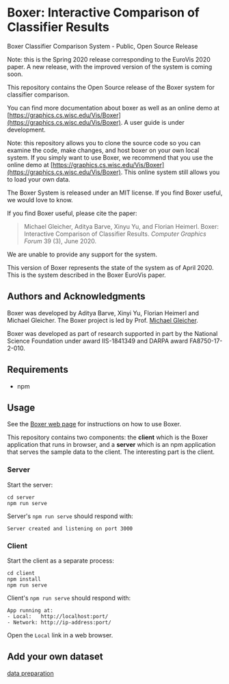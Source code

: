 # Boxer: Interactive Comparison of Classifier Results
Boxer Classifier Comparison System - Public, Open Source Release

Note: this is the Spring 2020 release corresponding to the EuroVis 2020 paper. A new release, with the improved version of the system is coming soon.

This repository contains the Open Source release of the Boxer system for classifier comparison.

You can find more documentation about boxer as well as an online demo at
[https://graphics.cs.wisc.edu/Vis/Boxer](https://graphics.cs.wisc.edu/Vis/Boxer). A user guide is under development.

Note: this repository allows you to clone the source code so you can examine the code, make changes, and host boxer on your own local system. If you simply want to use Boxer, we recommend that you use the online demo at [https://graphics.cs.wisc.edu/Vis/Boxer](https://graphics.cs.wisc.edu/Vis/Boxer). This online system still allows you to load your own data.

The Boxer System is released under an MIT license. If you find Boxer useful, we would love to know.

If you find Boxer useful, please cite the paper:

> Michael Gleicher, Aditya Barve, Xinyu Yu, and Florian Heimerl. Boxer: Interactive Comparison of Classifier Results. *Computer Graphics Forum* 39 (3), June 2020.

We are unable to provide any support for the system. 

This version of Boxer represents the state of the system as of April 2020. This is the system described in the Boxer EuroVis paper. 

## Authors and Acknowledgments

Boxer was developed by Aditya Barve, Xinyi Yu, Florian Heimerl and Michael Gleicher. The Boxer project is led by Prof. [Michael Gleicher](http://pages.cs.wisc.edu/~gleicher/).

Boxer was developed as part of research supported in part by the National Science Foundation under award IIS-1841349 and DARPA award FA8750-17-2-010.

## Requirements
* npm

## Usage

See the [Boxer web page](https://graphics.cs.wisc.edu/Vis/Boxer) for instructions on how to use Boxer.

This repository contains two components: the **client** which is the Boxer application that runs in browser, and a **server** which is an npm application that serves the sample data to the client. The interesting part is the client.

### Server

Start the server:
```shell
cd server
npm run serve
```
Server's `npm run serve` should respond with:

    Server created and listening on port 3000

### Client

Start the client as a separate process:
```shell
cd client
npm install
npm run serve
```
Client's `npm run serve` should respond with:

    App running at:
    - Local:   http://localhost:port/
    - Network: http://ip-address:port/

Open the `Local` link in a web browser.

## Add your own dataset
[data preparation](<https://graphics.cs.wisc.edu/Vis/Boxer/docs/data_preparation/>)


